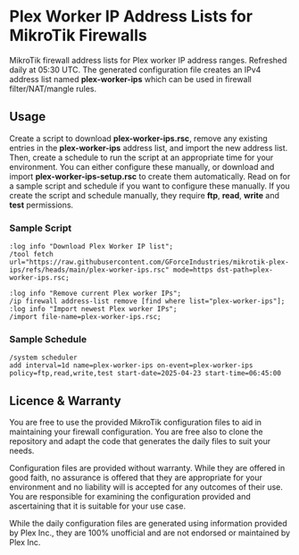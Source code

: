 # Plex Worker IP Address Lists for MikroTik Firewalls

MikroTik firewall address lists for Plex worker IP address ranges. Refreshed daily at 05:30 UTC. The generated configuration file creates an IPv4 address list named **plex-worker-ips** which can be used in firewall filter/NAT/mangle rules.

## Usage

Create a script to download **plex-worker-ips.rsc**, remove any existing entries in the **plex-worker-ips** address list, and import the new address list. Then, create a schedule to run the script at an appropriate time for your environment. You can either configure these manually, or download and import **plex-worker-ips-setup.rsc** to create them automatically. Read on for a sample script and schedule if you want to configure these manually. If you create the script and schedule manually, they require **ftp**, **read**, **write** and **test** permissions.

### Sample Script

```
:log info "Download Plex Worker IP list";
/tool fetch url="https://raw.githubusercontent.com/GForceIndustries/mikrotik-plex-ips/refs/heads/main/plex-worker-ips.rsc" mode=https dst-path=plex-worker-ips.rsc;

:log info "Remove current Plex worker IPs";
/ip firewall address-list remove [find where list="plex-worker-ips"];
:log info "Import newest Plex worker IPs";
/import file-name=plex-worker-ips.rsc;
```

### Sample Schedule

```
/system scheduler
add interval=1d name=plex-worker-ips on-event=plex-worker-ips policy=ftp,read,write,test start-date=2025-04-23 start-time=06:45:00
```

## Licence & Warranty

You are free to use the provided MikroTik configuration files to aid in maintaining your firewall configuration. You are free also to clone the repository and adapt the code that generates the daily files to suit your needs.

Configuration files are provided without warranty. While they are offered in good faith, no assurance is offered that they are appropriate for your environment and no liability will is accepted for any outcomes of their use. You are responsible for examining the configuration provided and ascertaining that it is suitable for your use case.

While the daily configuration files are generated using information provided by Plex Inc., they are 100% unofficial and are not endorsed or maintained by Plex Inc.
